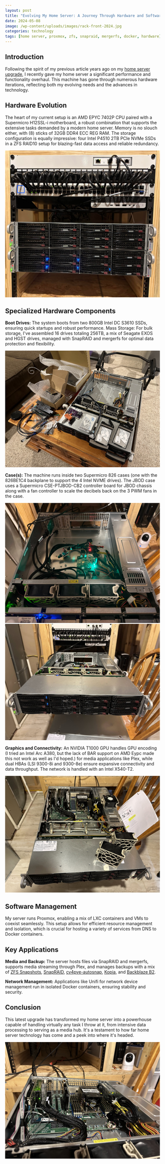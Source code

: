 ```yaml
---
layout: post
title: "Evolving My Home Server: A Journey Through Hardware and Software"
date: 2024-05-08
image: /wp-content/uploads/images/rack-front-2024.jpg
categories: technology
tags: [home server, proxmox, zfs, snapraid, mergerfs, docker, hardware]
---
```

## Introduction
Following the spirit of my previous article years ago on my [home server upgrade](/new-home-server/), I recently gave my home server a significant performance and functionality overhaul. This machine has gone through numerous hardware iterations, reflecting both my evolving needs and the advances in technology.

## Hardware Evolution
The heart of my current setup is an AMD EPYC 7402P CPU paired with a Supermicro H12SSL-i motherboard, a robust combination that supports the extensive tasks demanded by a modern home server. Memory is no slouch either, with (8) sticks of 32GB DDR4 ECC REG RAM. The storage configuration is equally impressive: four Intel P4510 2TB PCIe NVMe SSDs in a ZFS RAID10 setup for blazing-fast data access and reliable redundancy.

![Home Server Build](/wp-content/uploads/images/rack-front-2024.jpg)


## Specialized Hardware Components
**Boot Drives:** The system boots from two 800GB Intel DC S3610 SSDs, ensuring quick startups and robust performance.
Mass Storage: For bulk storage, I've assembled 16 drives totaling 256TB, a mix of Seagate EXOS and HGST drives, managed with SnapRAID and mergerfs for optimal data protection and flexibility.

![Home Server Build](/wp-content/uploads/images/home-server-build-2024.jpg)

**Case(s):** The machine runs inside two Supermicro 826 cases (one with the 826BE1C4 backplane to support the 4 Intel NVME drives). The JBOD case uses a Supermicro CSE-PTJBOD-CB2 controller board for JBOD chassis along with a fan controller to scale the decibels back on the 3 PWM fans in the case.

![JBOD Case](/wp-content/uploads/images/826-jbod-2024.jpg)
![JBOD Case Racked](/wp-content/uploads/images/826-jbod-racked-2024.jpg)

**Graphics and Connectivity:** An NVIDIA T1000 GPU handles GPU encoding (I tried an Intel Arc A380, but the lack of BAR support on AMD Eypc made this not work as well as I'd hoped.) for media applications like Plex, while dual HBAs (LSI 9300-8i and 9300-8e) ensure expansive connectivity and data throughput. The network is handled with an Intel X540-T2.

![Intel Arc 380](/wp-content/uploads/images/home-server-with-arc-gpu.jpg)

## Software Management
My server runs Proxmox, enabling a mix of LXC containers and VMs to coexist seamlessly. This setup allows for efficient resource management and isolation, which is crucial for hosting a variety of services from DNS to Docker containers.

## Key Applications
**Media and Backup:** The server hosts files via SnapRAID and mergerfs, supports media streaming through Plex, and manages backups with a mix of [ZFS Snapshots](https://github.com/jimsalterjrs/sanoid), [SnapRAID](https://www.snapraid.it/), [cv4pve-autosnap](https://github.com/Corsinvest/cv4pve-autosnap), [Kopia](https://ftlwebservices.com/fast-and-reliable-automated-cloud-backups-with-kopia-and-backblaze), and [Backblaze B2](https://www.backblaze.com/cloud-storage).

**Network Management:** Applications like Unifi for network device management run in isolated Docker containers, ensuring stability and security.

## Conclusion
This latest upgrade has transformed my home server into a powerhouse capable of handling virtually any task I throw at it, from intensive data processing to serving as a media hub. It's a testament to how far home server technology has come and a peek into where it's headed.

![Final Server Build](/wp-content/uploads/images/home-server-inside-2024.jpg)